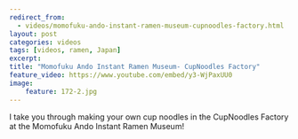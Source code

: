 ---redirect_from:   - videos/momofuku-ando-instant-ramen-museum-cupnoodles-factory.html
layout: post
categories: videos
tags: [videos, ramen, Japan]
excerpt: 
title: "Momofuku Ando Instant Ramen Museum- CupNoodles Factory"
feature_video: https://www.youtube.com/embed/y3-WjPaxUU0
image:
    feature: 172-2.jpg
---

I take you through making your own cup noodles in the CupNoodles Factory at the Momofuku Ando Instant Ramen Museum!

